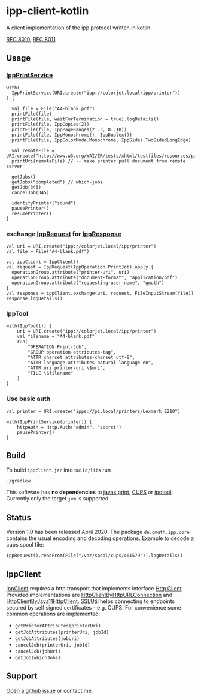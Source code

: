 # ipp-client-kotlin

A client implementation of the ipp protocol written in kotlin.

[RFC 8010](https://tools.ietf.org/html/rfc8010),
[RFC 8011](https://tools.ietf.org/html/rfc8011)

## Usage

### [IppPrintService](https://github.com/gmuth/ipp-client-kotlin/blob/master/src/main/kotlin/de/gmuth/ipp/client/IppPrintService.kt)

    with(
      IppPrintService(URI.create("ipp://colorjet.local/ipp/printer"))
    ) {
    
      val file = File("A4-blank.pdf")
      printFile(file)
      printFile(file, waitForTermination = true).logDetails()
      printFile(file, IppCopies(2))
      printFile(file, IppPageRanges(2..3, 8..10))
      printFile(file, IppMonochrome(), IppDuplex())
      printFile(file, IppColorMode.Monochrome, IppSides.TwoSidedLongEdge)
                  
      val remoteFile = URI.create("http://www.w3.org/WAI/ER/tests/xhtml/testfiles/resources/pdf/dummy.pdf")
      printUri(remoteFile) // -- make printer pull document from remote server

      getJobs()
      getJobs("completed") // which-jobs
      getJob(345)
      cancelJob(345)
    
      identifyPrinter("sound")
      pausePrinter()
      resumePrinter()
    }

### exchange [IppRequest](https://github.com/gmuth/ipp-client-kotlin/blob/master/src/main/kotlin/de/gmuth/ipp/core/IppRequest.kt) for [IppResponse](https://github.com/gmuth/ipp-client-kotlin/blob/master/src/main/kotlin/de/gmuth/ipp/core/IppResponse.kt)

    val uri = URI.create("ipp://colorjet.local/ipp/printer")
    val file = File("A4-blank.pdf")
    
    val ippClient = IppClient()
    val request = IppRequest(IppOperation.PrintJob).apply {
      operationGroup.attribute("printer-uri", uri)
      operationGroup.attribute("document-format", "application/pdf")
      operationGroup.attribute("requesting-user-name", "gmuth")
    }
    val response = ippClient.exchange(uri, request, FileInputStream(file))
    response.logDetails()
    
### IppTool
 
    with(IppTool()) {
        uri = URI.create("ipp://colorjet.local/ipp/printer")
        val filename = "A4-blank.pdf"
        run(
            "OPERATION Print-Job",
            "GROUP operation-attributes-tag",
            "ATTR charset attributes-charset utf-8",
            "ATTR language attributes-natural-language en",
            "ATTR uri printer-uri \$uri",
            "FILE \$filename"
        )
    }

### Use basic auth

    val printer = URI.create("ipps://pi.local/printers/Lexmark_E210")
    
    with(IppPrintService(printer)) {
        httpAuth = Http.Auth("admin", "secret")
        pausePrinter()    
    }
          
## Build

To build `ippclient.jar` into `build/libs` run

    ./gradlew

This software has **no dependencies** to
[javax.print](https://docs.oracle.com/javase/7/docs/technotes/guides/jps/),
[CUPS](https://www.cups.org) or
[ipptool](https://www.cups.org/doc/man-ipptool.html).
Currently only the target `jvm` is supported. 

## Status

Version 1.0 has been released April 2020.
The package `de.gmuth.ipp.core` contains the usual encoding and decoding operations.
Example to decode a cups spool file: 

`IppRequest().readFrom(File("/var/spool/cups/c01579")).logDetails()`

## IppClient

[IppClient](https://github.com/gmuth/ipp-client-kotlin/blob/master/src/main/kotlin/de/gmuth/ipp/client/IppClient.kt)
requires a http transport that implements interface
[Http.Client](https://github.com/gmuth/ipp-client-kotlin/blob/master/src/main/kotlin/de/gmuth/http/Http.kt).
Provided implementations are
[HttpClientByHttpURLConnection](https://github.com/gmuth/ipp-client-kotlin/blob/master/src/main/kotlin/de/gmuth/http/HttpClientByHttpURLConnection.kt)
and
[HttpClientByJava11HttpClient](https://github.com/gmuth/ipp-client-kotlin/blob/master/src/main/kotlin/de/gmuth/http/HttpClientByJava11HttpClient.kt).
[SSLUtil](https://github.com/gmuth/ipp-client-kotlin/blob/master/src/main/kotlin/de/gmuth/http/SSLUtil.kt)
helps connecting to endpoints secured by self signed certificates - e.g. CUPS.
For convenience some common operations are implemented:
 - `getPrinterAttributes(printerUri)`
 - `getJobAttributes(printerUri, jobId)`
 - `getJobAttributes(jobUri)`
 - `cancelJob(printerUri, jobId)`
 - `cancelJob(jobUri)`
 - `getJob(whichJobs)`

## Support

[Open a github issue](https://github.com/gmuth/ipp-client-kotlin/issues/new/choose) or contact me.
